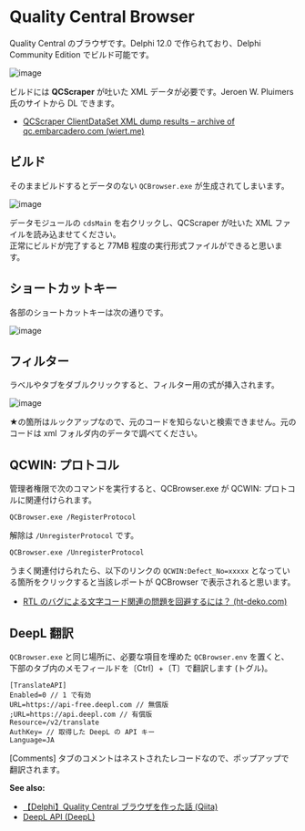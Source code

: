 # Quality Central Browser
Quality Central のブラウザです。Delphi 12.0 で作られており、Delphi Community Edition でビルド可能です。

![image](https://github.com/user-attachments/assets/7eee0de3-e4ce-4b4a-af8f-dd476d405252)

ビルドには **QCScraper** が吐いた XML データが必要です。Jeroen W. Pluimers 氏のサイトから DL できます。
 - [QCScraper ClientDataSet XML dump results – archive of qc.embarcadero.com (wiert.me)](https://wiert.me/2017/12/21/qcscraper-clientdataset-xml-dump-results-archive-of-qc-embarcadero-com/)

## ビルド
そのままビルドするとデータのない `QCBrowser.exe` が生成されてしまいます。

![image](https://github.com/user-attachments/assets/467362ca-e025-4756-82e0-ea274ac91fbf)

データモジュールの `cdsMain` を右クリックし、QCScraper が吐いた XML ファイルを読み込ませてください。</br>
正常にビルドが完了すると 77MB 程度の実行形式ファイルができると思います。

## ショートカットキー
各部のショートカットキーは次の通りです。

![image](https://github.com/user-attachments/assets/d9612319-585d-4b68-9016-4219b54a8c15)

## フィルター
ラベルやタブをダブルクリックすると、フィルター用の式が挿入されます。

![image](https://github.com/user-attachments/assets/b42122c3-ae7a-4aeb-bf25-d492bc6a51b8)

★の箇所はルックアップなので、元のコードを知らないと検索できません。元のコードは xml フォルダ内のデータで調べてください。

## QCWIN: プロトコル
管理者権限で次のコマンドを実行すると、QCBrowser.exe が QCWIN: プロトコルに関連付けられます。 

```
QCBrowser.exe /RegisterProtocol
```

解除は `/UnregisterProtocol` です。 

```
QCBrowser.exe /UnregisterProtocol
```

うまく関連付けられたら、以下のリンクの `QCWIN:Defect_No=xxxxx` となっている箇所をクリックすると当該レポートが QCBrowser で表示されると思います。

 - [RTL のバグによる文字コード関連の問題を回避するには？ (ht-deko.com)](https://ht-deko.com/tech051.html)

## DeepL 翻訳

`QCBrowser.exe` と同じ場所に、必要な項目を埋めた `QCBrowser.env` を置くと、下部のタブ内のメモフィールドを〔Ctrl〕+〔T〕で翻訳します (トグル)。

```
[TranslateAPI]
Enabled=0 // 1 で有効
URL=https://api-free.deepl.com // 無償版
;URL=https://api.deepl.com // 有償版
Resource=/v2/translate
AuthKey= // 取得した DeepL の API キー
Language=JA
```

[Comments] タブのコメントはネストされたレコードなので、ポップアップで翻訳されます。

**See also:**

 - [【Delphi】Quality Central ブラウザを作った話 (Qiita)](https://qiita.com/ht_deko/items/ab9e13361ae31c4089e2)
 - [DeepL API (DeepL)](https://www.deepl.com/ja/pro-api)


